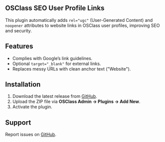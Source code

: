## OSClass SEO User Profile Links

This plugin automatically adds `rel="ugc"` (User-Generated Content) and `noopener` attributes to website links in OSClass user profiles, improving SEO and security.

## Features
- Complies with Google’s link guidelines.
- Optional `target="_blank"` for external links.
- Replaces messy URLs with clean anchor text ("Website").

## Installation
1. Download the latest release from [GitHub](https://github.com/costel21d/osclass-seo-user-profile-links/releases).
2. Upload the ZIP file via **OSClass Admin → Plugins → Add New**.
3. Activate the plugin.

## Support
Report issues on [GitHub](https://github.com/costel21d/osclass-seo-user-profile-links/issues).
